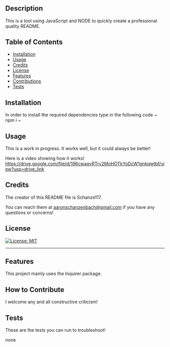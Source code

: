   # <READMEGenerator>
  
  ## Description
  
  This is a tool using JavaScript and NODE to quickly create a professional quality README.
  
  ## Table of Contents 
  
  - [Installation](#installation)
  - [Usage](#usage)
  - [Credits](#credits)
  - [License](#license)
  - [Features](#features)
  - [Contributions](#contributions)
  - [Tests](#tests)
  
  ## Installation
  
  In order to install the required dependencies type in the following code 
  ~
  npm i
  ~

  ## Usage
  
  This is a work in progress. It works well, but it could always be better!

  Here is a video showing how it works!
  https://drive.google.com/file/d/196cwaqvRTrv2MoHOTkYoDcW1gnkqwtbf/view?usp=drive_link
      
  
  ## Credits
  
  The creator of this README file is Schanze117.
  
  You can reach them at aaronschanzenbach@gmail.com if you have any questions or concerns!
  
  ## License
  
[![License: MIT](https://img.shields.io/badge/License-MIT-yellow.svg)](https://opensource.org/licenses/MIT)
  
  ---
  
  ## Features
  
  This project mainly uses the Inquirer package.
  
  ## How to Contribute
  
  I welcome any and all constructive criticism!
  
  ## Tests
  
  These are the tests you can run to troubleshoot!
  
  none
